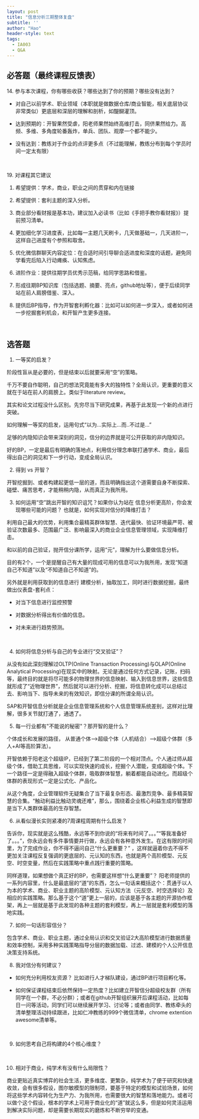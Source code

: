 ```yaml
---
layout: post
title: "信息分析三期整体复盘"
subtitle: ''
author: "Hao"
header-style: text
tags:
  - IA003  
  - Q&A
---
```




## 必答题（最终课程反馈表）

14\. 参与本次课程，你有哪些收获？哪些达到了你的预期？哪些没有达到？

- 对自己以前学术、职业领域（本职就是做数据仓库/商业智能，相关底层协议非常类似）更底层和深层的理解和剖析，如醍醐灌顶。

- 达到预期的：开智果然受虐，阳老师果然始终高维打击，同侪果然给力。高频、多维、多角度轮番轰炸，单兵、团队、观摩一个都不能少。

- 没有达到：教练对于作业的点评更多点（不过能理解，教练分布到每个学员时间一定太有限）
<br>

19\. 对课程其它建议

1. 希望提供：学术，商业，职业之间的贯穿和内在链接

2. 希望提供：套利主题的深入分析。

3. 商业部分看财报是基本功，建议加入必读书（比如《手把手教你看财报》）提前预习清单。

4. 更加细化学习进度表，比如每一主题几天刷卡，几天做基础一，几天进阶一，这样自己进度有个参照和取舍。

5. 优化微信群聊天内容定位：在合适时间引导聊合适进度和深度的话题，避免同学看完后陷入行动瘫痪、认知焦虑。

6. 进阶作业：提供往期学员优秀示范稿，给同学思路和借鉴。

7. 形成往期BP知识库（包括选题、摘要、亮点，github地址等），便于后续同学站在前人肩膀借鉴、深入。

8. 提供后BP指导，作为开智套利孵化器：比如可以如何进一步深入，或者如何进一步挖掘套利机会，和开智产生更多连接。 
<br>

## 选答题

1. 一等奖的启发？

阶段性盲从是必要的，但是结束以后就要采用“空”的策略。

千万不要自作聪明，自己的想法究竟能有多大的独特性？全局认识，更重要的意义就在于站在前人的肩膀上。类似于literature review。

其实和论文过程没什么区别。先穷尽当下研究成果，再基于此发现一个新的点进行突破。

如何理解一等奖的启发，运用句式“以为...实际上...而..不过是...”

足够的内隐知识会带来深刻的洞见，信分的边界就是可公开获取的非内隐知识。

好的BP，一定是最后有明确的落地点，利用信分理念串联打通学术、商业，最后得出自己的洞见和下一步行动，变成全局认识。
<br>

2. 得到 vs 开智？

开智挖掘到、或者构建起更低一层的道，而且明确指出这个道需要自身不断探索、碰壁、痛苦思考，才能稍稍内隐，从而真正为我所用。
<br>

3. 如何运用“空”跳出开智的知识诅咒？如果你认为站在 信息分析更高阶，你会发现哪些可能的问题？ 也就是，如何实现对信分的降维打击？

利用自己最大的优势，利用集合最精英群体智慧、迭代最快、验证环境最严苛、被验证次数最多、范围最广泛、影响最深入的商业企业信息管理领域，实现降维打击。

和以前的自己验证，抛开信分课所学，运用“元”，理解为什么要做信息分析。

目的有2个，一个是提醒自己有大量的现成可用的信息可以为我所用，发现“知道自己不知道”以及“不知道自己不知道”的。

另外就是利用获取到的信息进行 建模分析，抽取加工，同时进行数据挖掘，最终做出仪表盘-套利点：

- 对当下信息进行监控预警

- 对数据分析得出有价值的信息。

- 对未来进行趋势预测。
<br>

4. 如何将信息分析与自己的专业进行“交叉验证”？

从没有如此深刻理解过OLTP(Online Transaction Processing)与OLAP(Online Analytical Processing)在现实中的映射。无论是通过任何方式记录，记账，扫码等，最终目的就是将尽可能多的物理世界的信息映射、输入到信息世界，这些信息就形成了“近物理世界”，然后就可以进行分析、挖掘，将信息转化成可以总结过去、影响当下、指导未来的有效知识，即信分课的所谓全局认识。

SAP和开智信息分析就是企业信息管理系统和个人信息管理系统差别，这样对比理解，很多关节就打通了，通透了。
<br>

5. 每一行业都有"不能说的秘密"？那开智的是什么？

个体成长和发展的路径， 从普通个体-->超级个体（人机结合）-->超级个体群（多人+AI等高阶算法）。

开智依赖于阳老这个超级IP，已经到了第二阶段的一个相对顶点。个人通过师从超级个体，借助工具思维，可以实现快速的成长，挖掘个人潜能，变成超级个体。下一个路径一定是得融入超级个体群，吸取群体智慧，躺着都能自动进化。而超级个体群的表现形式一定是公式化、产品化。

从这个角度，企业管理软件无疑集合了当下最复杂形态、最激烈竞争、最多精英智慧的合集。“触动利益比触动灵魂还难”，那么，围绕着企业核心利益生成的智慧即是当下人类群体最高的生存智慧。
<br>

6. 从看似漫长实则紧凑的7周课程周期有什么启发？

告诉你，现实就是这么残酷，永远等不到你说的“将来有时间了。。。”“等我准备好了。。。”，你永远会有多件事情要并行做，永远会有各种意外发生。在这有限的时间里，为了完成作业，你不得不逼问自己“什么更重要？” ，这样就逼着你去不得不更加关注课程反复强调的更底层的、元认知的东西，也就是两个高阶模型、元反空、时空变量，然后在实践策略中重点践行重要的策略。

同样道理，如果想做个真正好的BP，也需要这样想“什么更重要”？ 阳老师提供的一系列内容里，什么是最底层的“道”的东西，怎么一句话来概括这个：贯通于以人为本的学术、商业、职业主题的高阶模型、元认知方法（元反空、时空选择论）及相应的实践策略。那么基于这个“道”更上一层的，应该是基于各主题的开源协作框架，再上一层就是基于此发现的各种主题的套利模型，再上一层就是套利模型的落地实践。
<br>

7. 如何一句话形容信分？

包含学术、商业、职业主题，通过全局认识和交叉验证2大高阶模型进行数据质量和效率控制，采用多种实践策略指导分层的数据加载、过滤、建模的个人公开信息决策支持系统。
<br>

8. 我对信分有何建议？

- 如何充分利用校友资源？ 比如进行人才梯队建设，通过BP进行项目孵化等。

- 如何保证课程结束后依然保持一定热度？比如建立开智信分超级校友群（所有同学在一个群，不必分群）；或者在github开智组织展开后课程活动，比如每日一问等活动，同学们可以继续展开学习、讨论等；或者由同学、教练牵头的清单整理活动持续跟进，比如仁冲教练的999个微信清单，chrome extention awesome清单等。
<br>

9. 如何思考自己将构建的4个核心维度？
<br>

10. 相对于商业，纯学术有没有什么局限性？

商业更贴近真实博弈的社会生活，更多维度、更繁杂，纯学术为了便于研究和快速收敛，会有很多假设，图尔敏模型的限制项，要基于特定的模型和试验场景，如何将这些学术内容转化为生产力、为我所用，也需要很大的智慧和落地能力。或者可以做个这个假设，根本的学术上可用于商业化的“道”就这么多，但是如何灵活运用到解决实际问题，却是需要长期现实的磨炼和不断穷举的变通。
